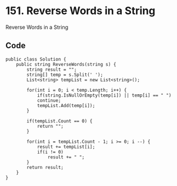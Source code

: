 # 151. Reverse Words in a String
Reverse Words in a String

## Code
    public class Solution {
        public string ReverseWords(string s) {
            string result = "";
            string[] temp = s.Split(' ');
            List<string> tempList = new List<string>();
            
            for(int i = 0; i < temp.Length; i++) {
                if(string.IsNullOrEmpty(temp[i]) || temp[i] == " ")
                continue;
                tempList.Add(temp[i]);
            }
            
            if(tempList.Count == 0) {
                return "";
            }

            for(int i = tempList.Count - 1; i >= 0; i --) {
                result += tempList[i];
                if(i != 0)
                    result += " ";
            }
            return result;
        }
    }